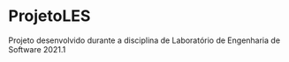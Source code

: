 # ProjetoLES
Projeto desenvolvido durante a disciplina de Laboratório de Engenharia de Software 2021.1
